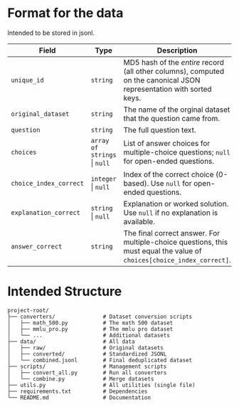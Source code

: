 # Format for the data

Intended to be stored in jsonl.

| Field                  | Type                         | Description                                                                                                            |
| ---------------------- | ---------------------------- | ---------------------------------------------------------------------------------------------------------------------- |
| `unique_id`            | `string`                     | MD5 hash of the *entire* record (all other columns), computed on the canonical JSON representation with sorted keys.   |
| `original_dataset`     | `string`                     | The name of the orginal dataset that the question came from.                                                           |
| `question`             | `string`                     | The full question text.                                                                                                |
| `choices`              | `array of strings` \| `null` | List of answer choices for multiple-choice questions; `null` for open-ended questions.                                 |
| `choice_index_correct` | `integer` \| `null`          | Index of the correct choice (0-based). Use `null` for open-ended questions.                                            |
| `explanation_correct`  | `string` \| `null`           | Explanation or worked solution. Use `null` if no explanation is available.                                             |
| `answer_correct`       | `string`                     | The final correct answer. For multiple-choice questions, this must equal the value of `choices[choice_index_correct]`. |

# Intended Structure

```
project-root/
├── converters/               # Dataset conversion scripts
│   ├── math_500.py           # The math 500 dataset
│   ├── mmlu_pro.py           # The mmlu pro dataset 
│   └── ...                   # Additional datasets
├── data/                     # All data
│   ├── raw/                  # Original datasets
│   ├── converted/            # Standardized JSONL
│   └── combined.jsonl        # Final deduplicated dataset
├── scripts/                  # Management scripts
│   ├── convert_all.py        # Run all converters
│   └── combine.py            # Merge datasets
├── utils.py                  # All utilities (single file)
├── requirements.txt          # Dependencies
└── README.md                 # Documentation
```